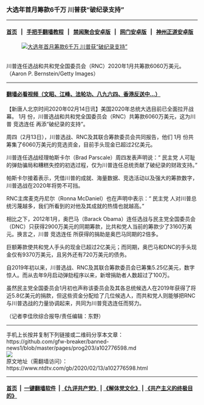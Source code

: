 ### 大选年首月筹款6千万 川普获“破纪录支持”
------------------------

#### [首页](https://github.com/gfw-breaker/banned-news1/blob/master/README.md) &nbsp;&nbsp;|&nbsp;&nbsp; [手把手翻墙教程](https://github.com/gfw-breaker/guides/wiki) &nbsp;&nbsp;|&nbsp;&nbsp; [禁闻聚合安卓版](https://github.com/gfw-breaker/bn-android) &nbsp;&nbsp;|&nbsp;&nbsp; [网门安卓版](https://github.com/oGate2/oGate) &nbsp;&nbsp;|&nbsp;&nbsp; [神州正道安卓版](https://github.com/SzzdOgate/update) 



<div><div class="featured_image">
 <a href="https://i.ntdtv.com/assets/uploads/2020/02/Untitled-29.jpg" target="_blank">
  <figure>
   <img alt="大选年首月筹款6千万 川普获“破纪录支持”" src="https://i.ntdtv.com/assets/uploads/2020/02/Untitled-29-800x450.jpg"/>
  </figure><br/>
 </a>
 <span class="caption">
  川普连任选战和共和党全国委员会（RNC）2020年1月共筹款6060万美元。（Aaron P. Bernstein/Getty Images）
 </span>
</div>
</div><hr/>

#### [翻墙必看视频（文昭、江峰、法轮功、八九六四、香港反送中...）](http://167.172.214.107/home.html)

<div><div class="post_content" itemprop="articleBody">
 <p>
  【新唐人北京时间2020年02月14日讯】美国2020年总统大选目前已全面拉开战幕。
  <ok href="https://www.ntdtv.com/gb/1月.htm">
   1月
  </ok>
  份，川普选战和共和党全国委员会（RNC）共筹款6060万美元，这为川普
  <ok href="https://www.ntdtv.com/gb/竞选连任.htm">
   竞选连任
  </ok>
  再添“破纪录的支持”。
 </p>
 <p>
  周四（2月13日），川普选战、RNC及其联合筹款委员会共同报告，他们
  <ok href="https://www.ntdtv.com/gb/1月.htm">
   1月
  </ok>
  份共筹集了6060万美元的竞选资金，目前手头现金已超过2亿美元。
 </p>
 <p>
  川普连任选战经理帕斯卡尔（Brad Parscale）周四发表声明说：“
  <ok href="https://www.ntdtv.com/gb/民主党.htm">
   民主党
  </ok>
  人可耻的弹劾骗局和糟糕失控的初选过程，仅为川普连任总统贡献了破纪录的财政支持。”
 </p>
 <p>
  帕斯卡尔接着表示，凭借川普的成就、海量数据、竞选活动以及强大的筹款数字，川普选战在2020年将势不可挡。
 </p>
 <p>
  RNC主席麦克丹尼尔（Ronna McDaniel）也在声明中表示：“
  <ok href="https://www.ntdtv.com/gb/民主党.htm">
   民主党
  </ok>
  人对川普总统污蔑越多，我们所看到的对他及其成就的热情也就越高。”
 </p>
 <p>
  相比之下，2012年1月，奥巴马（Barack Obama）连任选战与民主党全国委员会（DNC）只获得2900万美元的同期筹款，比共和党人当前的筹款少了3160万美元。换言之，川普
  <ok href="https://www.ntdtv.com/gb/竞选连任.htm">
   竞选连任
  </ok>
  所获得的捐助是奥巴马同期的2倍多。
 </p>
 <p>
  巨额筹款使共和党人手头的现金已超过2亿美元；而同期，奥巴马和DNC的手头现金仅有9370万美元，且另外还有720万美元的债务。
 </p>
 <p>
  自2019年初以来，川普选战、RNC及其联合筹款委员会已筹集5.25亿美元，数字惊人。而从去年9月启动弹劾程序以来，新增捐助者人数超过了100万。
 </p>
 <p>
  虽然民主党全国委员会1月初也声称该委员会及其各总统候选人在2019年获得了将近5.8亿美元的捐款，但这些资金分配给了几位候选人，而共和党人则能够把RNC与川普选战的力量协调起来，共同为川普竞选连任而努力。
 </p>
 <p>
  （记者李佳欣综合报导/责任编辑：东野）
 </p>
 <div class="single_ad">
 </div>
</div>
</div>
<hr/>
手机上长按并复制下列链接或二维码分享本文章：<br/>
https://github.com/gfw-breaker/banned-news1/blob/master/pages/prog203/a102776598.md <br/>
<a href='https://github.com/gfw-breaker/banned-news1/blob/master/pages/prog203/a102776598.md'><img src='https://github.com/gfw-breaker/banned-news1/blob/master/pages/prog203/a102776598.md.png'/></a> <br/>
原文地址（需翻墙访问）：https://www.ntdtv.com/gb/2020/02/13/a102776598.html


------------------------
#### [首页](https://github.com/gfw-breaker/banned-news1/blob/master/README.md) &nbsp;|&nbsp; [一键翻墙软件](https://github.com/gfw-breaker/nogfw/blob/master/README.md) &nbsp;| [《九评共产党》](https://github.com/gfw-breaker/9ping.md/blob/master/README.md#九评之一评共产党是什么) | [《解体党文化》](https://github.com/gfw-breaker/jtdwh.md/blob/master/README.md) | [《共产主义的终极目的》](https://github.com/gfw-breaker/gczydzjmd.md/blob/master/README.md)


<img src='http://gfw-breaker.win/banned-news/pages/prog203/a102776598.md' width='0px' height='0px'/>